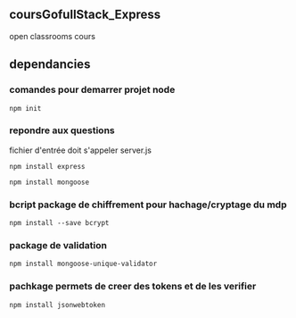 ## coursGofullStack_Express
open classrooms cours

## dependancies
### comandes pour demarrer projet node
`npm init`
### repondre aux questions
fichier d'entrée doit s'appeler server.js

`npm install express`

`npm install mongoose`

### bcript package de chiffrement pour hachage/cryptage du mdp
`npm install --save bcrypt`
### package de validation
`npm install mongoose-unique-validator`

### pachkage permets de creer des tokens et de les verifier
`npm install jsonwebtoken`